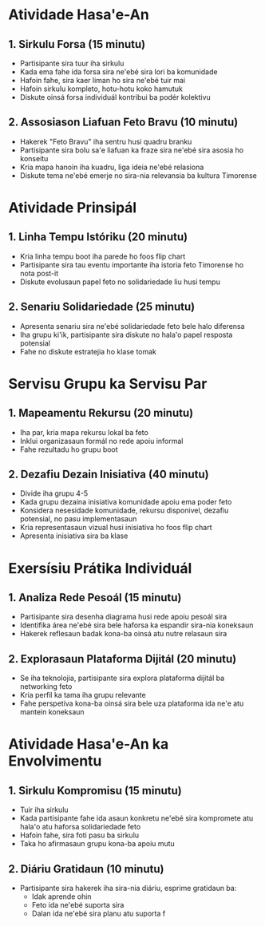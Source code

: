 # Atividade Hasa'e-An
## 1. Sirkulu Forsa (15 minutu)
- Partisipante sira tuur iha sirkulu
- Kada ema fahe ida forsa sira ne'ebé sira lori ba komunidade
- Hafoin fahe, sira kaer liman ho sira ne'ebé tuir mai
- Hafoin sirkulu kompleto, hotu-hotu koko hamutuk
- Diskute oinsá forsa individuál kontribui ba podér kolektivu
## 2. Assosiason Liafuan Feto Bravu (10 minutu)
- Hakerek "Feto Bravu" iha sentru husi quadru branku
- Partisipante sira bolu sa'e liafuan ka fraze sira ne'ebé sira asosia ho konseitu
- Kria mapa hanoin iha kuadru, liga ideia ne'ebé relasiona
- Diskute tema ne'ebé emerje no sira-nia relevansia ba kultura Timorense

# Atividade Prinsipál
## 1. Linha Tempu Istóriku (20 minutu)
- Kria linha tempu boot iha parede ho foos flip chart
- Partisipante sira tau eventu importante iha istoria feto Timorense ho nota post-it
- Diskute evolusaun papel feto no solidariedade liu husi tempu
## 2. Senariu Solidariedade (25 minutu)
- Apresenta senariu sira ne'ebé solidariedade feto bele halo diferensa
- Iha grupu ki'ik, partisipante sira diskute no hala'o papel resposta potensial
- Fahe no diskute estratejia ho klase tomak

# Servisu Grupu ka Servisu Par
## 1. Mapeamentu Rekursu (20 minutu)
- Iha par, kria mapa rekursu lokal ba feto
- Inklui organizasaun formál no rede apoiu informal
- Fahe rezultadu ho grupu boot
## 2. Dezafiu Dezain Inisiativa (40 minutu)
- Divide iha grupu 4-5
- Kada grupu dezaina inisiativa komunidade apoiu ema poder feto
- Konsidera nesesidade komunidade, rekursu disponivel, dezafiu potensial, no pasu implementasaun
- Kria representasaun vizual husi inisiativa ho foos flip chart
- Apresenta inisiativa sira ba klase

# Exersísiu Prátika Individuál
## 1. Analiza Rede Pesoál (15 minutu)
- Partisipante sira desenha diagrama husi rede apoiu pesoál sira
- Identifika área ne'ebé sira bele haforsa ka espandir sira-nia koneksaun
- Hakerek reflesaun badak kona-ba oinsá atu nutre relasaun sira
## 2. Explorasaun Plataforma Dijitál (20 minutu)
- Se iha teknolojia, partisipante sira explora plataforma dijitál ba networking feto
- Kria perfil ka tama iha grupu relevante
- Fahe perspetiva kona-ba oinsá sira bele uza plataforma ida ne'e atu mantein koneksaun

# Atividade Hasa'e-An ka Envolvimentu
## 1. Sirkulu Kompromisu (15 minutu)
- Tuir iha sirkulu
- Kada partisipante fahe ida asaun konkretu ne'ebé sira kompromete atu hala'o atu haforsa solidariedade feto
- Hafoin fahe, sira foti pasu ba sirkulu
- Taka ho afirmasaun grupu kona-ba apoiu mutu
## 2. Diáriu Gratidaun (10 minutu)
- Partisipante sira hakerek iha sira-nia diáriu, esprime gratidaun ba:
  * Idak aprende ohin
  * Feto ida ne'ebé suporta sira
  * Dalan ida ne'ebé sira planu atu suporta f